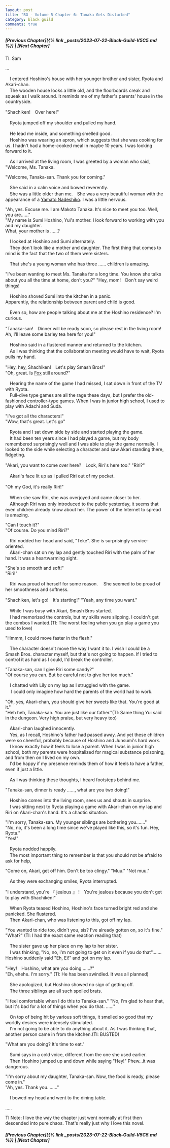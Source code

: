 ```yaml
---
layout: post
title: "BG - Volume 5 Chapter 6: Tanaka Gets Disturbed"
category: black guild
comments: true
---
```


##### [Previous Chapter]({% link _posts/2023-07-22-Black-Guild-V5C5.md %}) \| [Next Chapter]


Tl: Sam

…


　I entered Hoshino's house with her younger brother and sister, Ryota and Akari-chan.   
　The wooden house looks a little old, and the floorboards creak and squeak as I walk around. It reminds me of my father's parents' house in the countryside.

"Shachiken!　Over here!"

　Ryota jumped off my shoulder and pulled my hand.

　He lead me inside, and something smelled good.   
　Hoshino was wearing an apron, which suggests that she was cooking for us. I hadn't had a home-cooked meal in maybe 10 years. I was looking forward to it.

　As I arrived at the living room, I was greeted by a woman who said, "Welcome, Ms. Tanaka.

"Welcome, Tanaka-san. Thank you for coming."

　She said in a calm voice and bowed reverently.   
　She was a little older than me.　She was a very beautiful woman with the appearance of a [Yamato Nadeshiko](https://en.wikipedia.org/wiki/Yamato_nadeshiko). I was a little nervous.

"Ah, yes. Excuse me. I am Makoto Tanaka. It's nice to meet you too. Well, you are......"   
"My name is Sumi Hoshino, Yui's mother. I look forward to working with you and my daughter.   
What, your mother is ......?

　I looked at Hoshino and Sumi alternately.   
　They don't look like a mother and daughter. The first thing that comes to mind is the fact that the two of them were sisters.

　That she's a young woman who has three ...... children is amazing.

"I've been wanting to meet Ms. Tanaka for a long time. You know she talks about you all the time at home, don't you?"
"Hey, mom!　Don't say weird things!

　Hoshino shoved Sumi into the kitchen in a panic.   
Apparently, the relationship between parent and child is good. 

　Even so, how are people talking about me at the Hoshino residence? I'm curious.

"Tanaka-san!　Dinner will be ready soon, so please rest in the living room!　Ah, I'll leave some barley tea here for you!"

　Hoshino said in a flustered manner and returned to the kitchen.   
　As I was thinking that the collaboration meeting would have to wait, Ryota pulls my hand.

"Hey, hey, Shachiken!　Let's play Smash Bros!"   
"Oh, great. Is [Fox](https://www.ssbwiki.com/Fox_McCloud) still around?"

　Hearing the name of the game I had missed, I sat down in front of the TV with Ryota.   
　Full-dive type games are all the rage these days, but I prefer the old-fashioned controller-type games. When I was in junior high school, I used to play with Adachi and Suda.

"I've got all the characters!"   
"Wow, that's great. Let's go"

　Ryota and I sat down side by side and started playing the game.   
　It had been ten years since I had played a game, but my body remembered surprisingly well and I was able to play the game normally. I looked to the side while selecting a character and saw Akari standing there, fidgeting.

"Akari, you want to come over here?　Look, Riri's here too."
"Riri?"

　Akari's face lit up as I pulled Riri out of my pocket.

"Oh my God, it's really Riri!"　

　When she saw Riri, she was overjoyed and came closer to her.   
　Although Riri was only introduced to the public yesterday, it seems that even children already know about her. The power of the Internet to spread is amazing.

"Can I touch it?"   
"Of course. Do you mind Riri?"

　Riri nodded her head and said, "Teke". She is surprisingly service-oriented.   
　Akari-chan sat on my lap and gently touched Riri with the palm of her hand. It was a heartwarming sight.

"She's so smooth and soft!"   
"Riri!"

　Riri was proud of herself for some reason. 
　She seemed to be proud of her smoothness and softness.

"Shachiken, let's go!　It's starting!"
"Yeah, any time you want."

　While I was busy with Akari, Smash Bros started.   
　I had memorized the controls, but my skills were slipping. I couldn't get the combos I wanted.(Tl: The worst feeling when you go play a game you used to love)

"Hmmm, I could move faster in the flesh."

　The character doesn't move the way I want it to. I wish I could be a Smash Bros. character myself, but that's not going to happen. If I tried to control it as hard as I could, I'd break the controller.

"Tanaka-san, can I give Riri some candy?"   
"Of course you can. But be careful not to give her too much."

　I chatted with Lily on my lap as I struggled with the game.   
　 I could only imagine how hard the parents of the world had to work.

"Oh, yes, Akari-chan, you should give her sweets like that. You're good at it."   
"Heh heh, Tanaka-san. You are just like our father."(Tl: Same thing Yui said in the dungeon. Very high praise, but very heavy too)

　Akari-chan laughed innocently.   
　Yes, as I recall, Hoshino's father had passed away. And yet these children were so cheerful, probably because of Hoshino and Junsumi's hard work.   
　I know exactly how it feels to lose a parent. When I was in junior high school, both my parents were hospitalized for magical substance poisoning, and from then on I lived on my own.   
　I'd be happy if my presence reminds them of how it feels to have a father, even if just a little.

　As I was thinking these thoughts, I heard footsteps behind me.

"Tanaka-san, dinner is ready ......, what are you two doing!"

　Hoshino comes into the living room, sees us and shouts in surprise.   
　I was sitting next to Ryota playing a game with Akari-chan on my lap and Riri on Akari-chan's hand. It's a chaotic situation.

"I'm sorry, Tanaka-san. My younger siblings are bothering you......."   
"No, no, it's been a long time since we've played like this, so it's fun. Hey, Ryota."   
"Yes!"

　Ryota nodded happily.   
　The most important thing to remember is that you should not be afraid to ask for help,

"Come on, Akari, get off him. Don't be too clingy."
"Muu."
"Not muu."

　As they were exchanging smiles, Ryota interrupted.

"I understand, you're 『 jealous 』 !　You're jealous because you don't get to play with Shachiken!"

　When Ryota teased Hoshino, Hoshino's face turned bright red and she panicked. She flustered.   
　Then Akari-chan, who was listening to this, got off my lap.

"You wanted to ride too, didn't you, sis? I've already gotten on, so it's fine."
"What?" (Tl: I had the exact same reaction reading that)

　The sister gave up her place on my lap to her sister.   
　I was thinking, "No, no, I'm not going to get on it even if you do that"....... Hoshino suddenly said "Eh, Ei!" and got on my lap. 

"Hey!　Hoshino, what are you doing ......?"   
"Eh, ehehe. I'm sorry." (Tl: He has been swindled. It was all planned)

　She apologized, but Hoshino showed no sign of getting off.   
　The three siblings are all such spoiled brats.

"I feel comfortable when I do this to Tanaka-san."
"No, I'm glad to hear that, but it's bad for a lot of things when you do that. ......"

　On top of being hit by various soft things, it smelled so good that my worldly desires were intensely stimulated.    
　I'm not going to be able to do anything about it. As I was thinking that, another person came in from the kitchen.(Tl: BUSTED)

"What are you doing? It's time to eat."

　Sumi says in a cold voice, different from the one she used earlier.   
　Then Hoshino jumped up and down while saying "Hey!" Phew...it was dangerous.

"I'm sorry about my daughter, Tanaka-san. Now, the food is ready, please come in."   
"Ah, yes. Thank you. ......"

　I bowed my head and went to the dining table.


.....

Tl Note: I love the way the chapter just went normally at first then descended into pure chaos. That's really just why I love this novel. 


##### [Previous Chapter]({% link _posts/2023-07-22-Black-Guild-V5C5.md %}) \| [Next Chapter]